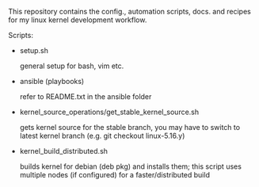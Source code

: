 This repository contains the config., automation scripts, docs. and recipes for
my linux kernel development workflow.

Scripts:

- setup.sh

	general setup for bash, vim etc.

- ansible (playbooks)

	refer to README.txt in the ansible folder

- kernel_source_operations/get_stable_kernel_source.sh

	gets kernel source for the stable branch, you may have to switch to latest
	kernel branch (e.g. git checkout linux-5.16.y)

- kernel_build_distributed.sh

	builds kernel for debian (deb pkg) and installs them; this script uses
	multiple nodes (if configured) for a faster/distributed build

